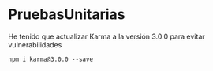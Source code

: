 # PruebasUnitarias

He tenido que actualizar Karma a la versión 3.0.0 para evitar vulnerabilidades

```npm
npm i karma@3.0.0 --save
```
